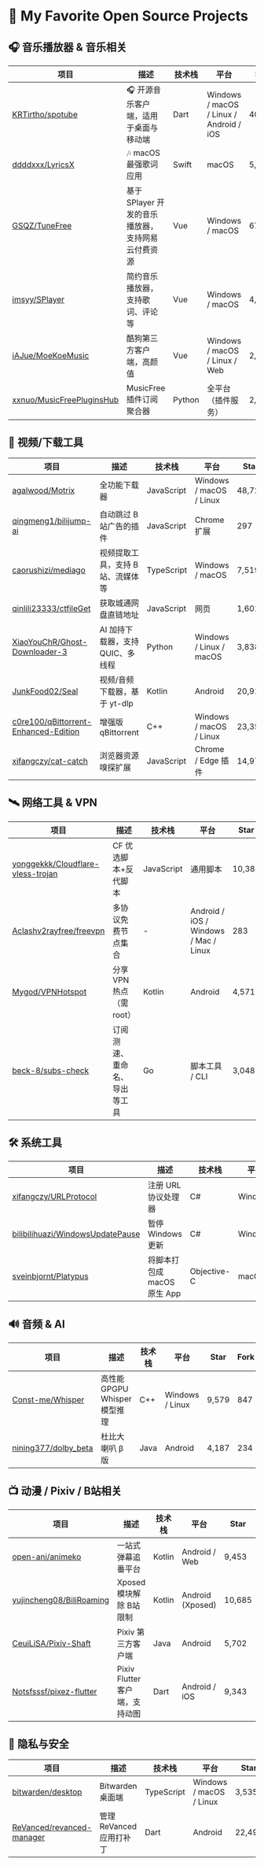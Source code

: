 # 🌟 My Favorite Open Source Projects

## 🎧 音乐播放器 & 音乐相关

| 项目 | 描述 | 技术栈 | 平台 | Star | Fork |
|------|------|--------|------|------|------|
| [KRTirtho/spotube](https://github.com/KRTirtho/spotube) | 🎧 开源音乐客户端，适用于桌面与移动端 | Dart | Windows / macOS / Linux / Android / iOS | 40,937 | 1,748 |
| [ddddxxx/LyricsX](https://github.com/ddddxxx/LyricsX) | 🎶 macOS 最强歌词应用 | Swift | macOS | 5,001 | 410 |
| [GSQZ/TuneFree](https://github.com/GSQZ/TuneFree) | 基于 SPlayer 开发的音乐播放器，支持网易云付费资源 | Vue | Windows / macOS | 677 | 49 |
| [imsyy/SPlayer](https://github.com/imsyy/SPlayer) | 简约音乐播放器，支持歌词、评论等 | Vue | Windows / macOS | 4,602 | 822 |
| [iAJue/MoeKoeMusic](https://github.com/iAJue/MoeKoeMusic) | 酷狗第三方客户端，高颜值 | Vue | Windows / macOS / Linux / Web | 2,944 | 199 |
| [xxnuo/MusicFreePluginsHub](https://github.com/xxnuo/MusicFreePluginsHub) | MusicFree 插件订阅聚合器 | Python | 全平台（插件服务） | 2,114 | 261 |

## 🧩 视频/下载工具

| 项目 | 描述 | 技术栈 | 平台 | Star | Fork |
|------|------|--------|------|------|------|
| [agalwood/Motrix](https://github.com/agalwood/Motrix) | 全功能下载器 | JavaScript | Windows / macOS / Linux | 48,726 | 4,691 |
| [qingmeng1/bilijump-ai](https://github.com/qingmeng1/bilijump-ai) | 自动跳过 B站广告的插件 | JavaScript | Chrome 扩展 | 297 | 10 |
| [caorushizi/mediago](https://github.com/caorushizi/mediago) | 视频提取工具，支持 B站、流媒体等 | TypeScript | Windows / macOS | 7,519 | 687 |
| [qinlili23333/ctfileGet](https://github.com/qinlili23333/ctfileGet) | 获取城通网盘直链地址 | JavaScript | 网页 | 1,601 | 180 |
| [XiaoYouChR/Ghost-Downloader-3](https://github.com/XiaoYouChR/Ghost-Downloader-3) | AI 加持下载器，支持 QUIC、多线程 | Python | Windows / Linux / macOS | 3,838 | 191 |
| [JunkFood02/Seal](https://github.com/JunkFood02/Seal) | 视频/音频下载器，基于 yt-dlp | Kotlin | Android | 20,918 | 852 |
| [c0re100/qBittorrent-Enhanced-Edition](https://github.com/c0re100/qBittorrent-Enhanced-Edition) | 增强版 qBittorrent | C++ | Windows / macOS / Linux | 23,359 | 1,386 |
| [xifangczy/cat-catch](https://github.com/xifangczy/cat-catch) | 浏览器资源嗅探扩展 | JavaScript | Chrome / Edge 插件 | 14,976 | 1,253 |

## 🛰️ 网络工具 & VPN

| 项目 | 描述 | 技术栈 | 平台 | Star | Fork |
|------|------|--------|------|------|------|
| [yonggekkk/Cloudflare-vless-trojan](https://github.com/yonggekkk/Cloudflare-vless-trojan) | CF 优选脚本+反代脚本 | JavaScript | 通用脚本 | 10,382 | 7,693 |
| [Aclashv2rayfree/freevpn](https://github.com/Aclashv2rayfree/freevpn) | 多协议免费节点集合 | - | Android / iOS / Windows / Mac / Linux | 283 | 26 |
| [Mygod/VPNHotspot](https://github.com/Mygod/VPNHotspot) | 分享 VPN 热点（需 root） | Kotlin | Android | 4,571 | 418 |
| [beck-8/subs-check](https://github.com/beck-8/subs-check) | 订阅测速、重命名、导出等工具 | Go | 脚本工具 / CLI | 3,048 | 610 |

## 🛠️ 系统工具

| 项目 | 描述 | 技术栈 | 平台 | Star | Fork |
|------|------|--------|------|------|------|
| [xifangczy/URLProtocol](https://github.com/xifangczy/URLProtocol) | 注册 URL 协议处理器 | C# | Windows | 95 | 8 |
| [bilibilihuazi/WindowsUpdatePause](https://github.com/bilibilihuazi/WindowsUpdatePause) | 暂停 Windows 更新 | C# | Windows | 174 | 4 |
| [sveinbjornt/Platypus](https://github.com/sveinbjornt/Platypus) | 将脚本打包成 macOS 原生 App | Objective-C | macOS | 3,098 | 180 |

## 🔊 音频 & AI

| 项目 | 描述 | 技术栈 | 平台 | Star | Fork |
|------|------|--------|------|------|------|
| [Const-me/Whisper](https://github.com/Const-me/Whisper) | 高性能 GPGPU Whisper 模型推理 | C++ | Windows / Linux | 9,579 | 847 |
| [nining377/dolby_beta](https://github.com/nining377/dolby_beta) | 杜比大喇叭 β 版 | Java | Android | 4,187 | 234 |

## 📺 动漫 / Pixiv / B站相关

| 项目 | 描述 | 技术栈 | 平台 | Star | Fork |
|------|------|--------|------|------|------|
| [open-ani/animeko](https://github.com/open-ani/animeko) | 一站式弹幕追番平台 | Kotlin | Android / Web | 9,453 | 232 |
| [yujincheng08/BiliRoaming](https://github.com/yujincheng08/BiliRoaming) | Xposed 模块解除 B站限制 | Kotlin | Android (Xposed) | 10,685 | 580 |
| [CeuiLiSA/Pixiv-Shaft](https://github.com/CeuiLiSA/Pixiv-Shaft) | Pixiv 第三方客户端 | Java | Android | 5,702 | 204 |
| [Notsfsssf/pixez-flutter](https://github.com/Notsfsssf/pixez-flutter) | Pixiv Flutter 客户端，支持动图 | Dart | Android / iOS | 9,343 | 364 |

## 🔐 隐私与安全

| 项目 | 描述 | 技术栈 | 平台 | Star | Fork |
|------|------|--------|------|------|------|
| [bitwarden/desktop](https://github.com/bitwarden/desktop) | Bitwarden 桌面端 | TypeScript | Windows / macOS / Linux | 3,535 | 393 |
| [ReVanced/revanced-manager](https://github.com/ReVanced/revanced-manager) | 管理 ReVanced 应用打补丁 | Dart | Android | 22,496 | 884 |
